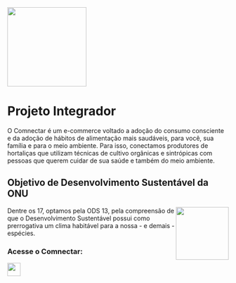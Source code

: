 <img src="https://i.imgur.com/OMMzGRV.jpg" height="180" />

# Projeto Integrador

O Comnectar é um e-commerce voltado a adoção do consumo consciente e da adoção de hábitos de alimentação mais saudáveis, para você, sua família e para o meio ambiente. Para isso, conectamos produtores de hortaliças que utilizam técnicas de cultivo orgânicas e sintrópicas com pessoas que querem cuidar de sua saúde e também do meio ambiente.

## Objetivo de Desenvolvimento Sustentável da ONU

<p><img align="right" src="https://i.imgur.com/Ud3tScH.png" height="120" /></p>
Dentre os 17, optamos pela ODS 13, pela compreensão de que o Desenvolvimento Sustentável possui como prerrogativa um clima habitável para a nossa - e demais - espécies.

### Acesse o Comnectar:

<a href="https://comnectar.netlify.app/home" target="blank"><img align="center"
     src="https://i.imgur.com/dSw6Y80.png" height="30"/></a>

